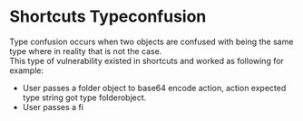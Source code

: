 # Shortcuts Typeconfusion

Type confusion occurs when two objects are confused with being the same type where in reality that is not the case.  
This type of vulnerability existed in shortcuts and worked as following for example:

- User passes a folder object to base64 encode action, action expected type string got type folderobject.
- User passes a fi
